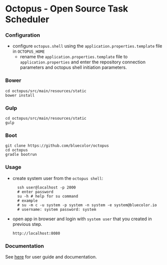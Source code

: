 # Octopus - Open Source Task Scheduler


### Configuration
- configure `octopus.shell` using the `application.properties.template` file in `OCTOPUS_HOME`
  - rename the `application.properties.template` file to `application.properties` and enter the 
  repository connection parameters and octopus shell initiation parameters.

### Bower
```
cd octopus/src/main/resources/static
bower install
```


### Gulp
```
cd octopus/src/main/resources/static
gulp
```

### Boot
```
git clone https://github.com/bluecolor/octopus
cd octopus
gradle bootrun
```

### Usage
- create system user from the `octopus shell`:
  ```
    ssh user@localhost -p 2000
    # enter password
    su -h # help for su command
    # example
    # su -m c -u system -p system -n system -e system@bluecolor.io
    # username: system password: system
  ```
- open app in browser and login with `system user` that you created in previous step.
  ```
  http://localhost:8080
  ```

### Documentation

See [here](https://bluebooks.gitbooks.io/octopus/content/) for user guide and documentation.
